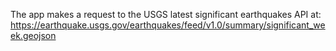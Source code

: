 The app makes a request to the USGS latest significant earthquakes API at:
https://earthquake.usgs.gov/earthquakes/feed/v1.0/summary/significant_week.geojson